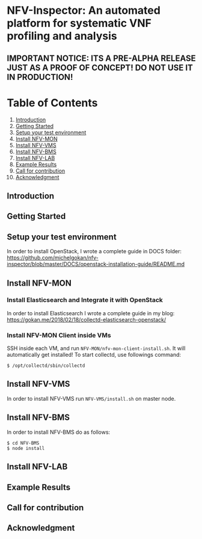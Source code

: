 # NFV-Inspector: An automated platform for systematic VNF profiling and analysis
## IMPORTANT NOTICE: ITS A PRE-ALPHA RELEASE JUST AS A PROOF OF CONCEPT! DO NOT USE IT IN PRODUCTION!

# Table of Contents
1. [Introduction](#intoduction)
2. [Getting Started](#getting-started)
3. [Setup your test environment](#setup-your-test-environment)
4. [Install NFV-MON](#install-nfv-mon)
5. [Install NFV-VMS](#install-nfv-vms)
6. [Install NFV-BMS](#install-nfv-bms)
7. [Install NFV-LAB](#install-nfv-lab)
8. [Example Results](#example-results)
9. [Call for contribution](#call-for-contribution)
10. [Acknowledgment](#acknowledgment)


## Introduction
## Getting Started
## Setup your test environment
In order to install OpenStack, I wrote a complete guide in DOCS folder: https://github.com/michelgokan/nfv-inspector/blob/master/DOCS/openstack-installation-guide/README.md
## Install NFV-MON
### Install Elasticsearch and Integrate it with OpenStack
In order to install Elasticsearch I wrote a complete guide in my blog: https://gokan.me/2018/02/18/collectd-elasticsearch-openstack/
### Install NFV-MON Client inside VMs
SSH inside each VM, and run `NFV-MON/nfv-mon-client-install.sh`. It will automatically get installed! To start collectd, use followings command:

  ````
  $ /opt/collectd/sbin/collectd
  ````

## Install NFV-VMS
In order to install NFV-VMS run `NFV-VMS/install.sh` on master node.

## Install NFV-BMS
In order to install NFV-BMS do as follows:

  ````
  $ cd NFV-BMS
  $ node install
  ````

## Install NFV-LAB
## Example Results
## Call for contribution
## Acknowledgment

